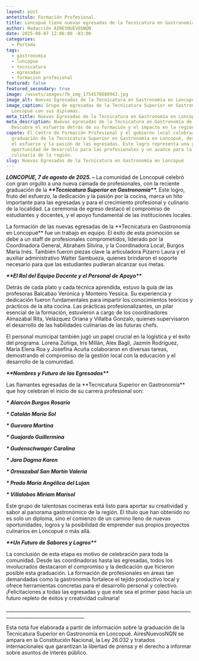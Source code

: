```yaml
---
layout: post
antetitulo: Formación Profesional.
title: Loncopué tiene nuevas egresadas de la Tecnicatura en Gastronomía.
author: Redacción AIRESNUEVOSNQN
date: 2025-08-07 12:06:00 -03:00
categories:
  - Portada
tags:
  - gastronomia
  - loncopue
  - tecnicatura
  - egresadas
  - formacion profesional
featured: false
featured_secondary: true
image: /assets/images/fb_img_1754578680943.jpg
image_alt: Nuevas Egresadas de la Tecnicatura en Gastronomía en Loncopué
image_caption: Grupo de egresadas de la Tecnicatura Superior en Gastronomía de
  Loncopué con sus diplomas.
meta_title: Nuevas Egresadas de la Tecnicatura en Gastronomía en Loncopué
meta_description: Nuevas egresadas de la Tecnicatura en Gastronomía de Loncopué.
  Descubre el esfuerzo detrás de su formación y el impacto en la región.
copete: El Centro de Formación Profesional y el gobierno local celebraron la
  graduación de la Tecnicatura Superior en Gastronomía en Loncopué, destacando
  el esfuerzo y la pasión de las egresadas. Este logro representa una gran
  oportunidad de desarrollo para las profesionales y un avance para la oferta
  culinaria de la región.
slug: Nuevas Egresadas de la Tecnicatura en Gastronomía en Loncopué
---
```

***LONCOPUE, 7 de agosto de 2025.  –*** La comunidad de Loncopué celebró con gran orgullo a una nueva camada de profesionales, con la reciente graduación de la ***\*\*Tecnicatura Superior en Gastronomía\*\*.*** Este logro, fruto del esfuerzo, la dedicación y la pasión por la cocina, marca un hito importante para las egresadas y para el crecimiento profesional y culinario de la localidad. La ceremonia de egreso destacó el compromiso de estudiantes y docentes, y el apoyo fundamental de las instituciones locales.



La formación de las nuevas egresadas de la \*\*Tecnicatura en Gastronomía en Loncopué\*\* fue un trabajo en equipo. El éxito de esta promoción se debe a un staff de profesionales comprometidos, liderado por la Coordinadora General, Abraham Silvina, y la Coordinadora Local, Burgos María Inés. También fueron piezas clave la articuladora Pizarro Laura y el auxiliar administrativo Walter Sambueza, quienes brindaron el soporte necesario para que las estudiantes pudieran alcanzar sus metas.



***\*\*El Rol del Equipo Docente y el Personal de Apoyo\*\****



Detrás de cada plato y cada técnica aprendida, estuvo la guía de las profesoras Balcabao Verónica y Monteiro Yessica. Su experiencia y dedicación fueron fundamentales para impartir los conocimientos teóricos y prácticos de la alta cocina. Las prácticas profesionalizantes, un pilar esencial de la formación, estuvieron a cargo de los coordinadores Almazabal Rita, Velázquez Oriana y Villalba Gonzalo, quienes supervisaron el desarrollo de las habilidades culinarias de las futuras chefs.



El personal municipal también jugó un papel crucial en la logística y el éxito del programa. Lorena Zúñiga, Iris Millán, Alex Bagli, Jazmín Rodríguez, María Elena Roa y Josefina Acuña colaboraron en diversas tareas, demostrando el compromiso de la gestión local con la educación y el desarrollo de la comunidad.



***\*\*Nombres y Futuro de las Egresadas\*\****

Las flamantes egresadas de la \*\*Tecnicatura Superior en Gastronomía\*\* que hoy celebran el inicio de su carrera profesional son:



***\* Alarcón Burgos Rosario***

***\* Catalán María Sol***

***\* Guevara Martina***

***\* Guajardo Guillermina***

***\* Gudenschwager Carolina***

***\* Jara Dagma Karen***

***\* Ormazabal San Martín Valeria***

***\* Prado María Angélica del Lujan***

***\* Villalobos Miriam Marisol***



Este grupo de talentosas cocineras está listo para aportar su creatividad y sabor al panorama gastronómico de la región. El título que han obtenido no es solo un diploma, sino el comienzo de un camino lleno de nuevas oportunidades, logros y la posibilidad de emprender sus propios proyectos culinarios en Loncopué o más allá.



***\*\*Un Futuro de Sabores y Logros\*\****



La conclusión de esta etapa es motivo de celebración para toda la comunidad. Desde las coordinadoras hasta las egresadas, todos los involucrados destacaron el compromiso y la dedicación que hicieron posible esta graduación. La formación de profesionales en áreas tan demandadas como la gastronomía fortalece el tejido productivo local y ofrece herramientas concretas para el desarrollo personal y colectivo. ¡Felicitaciones a todas las egresadas y que este sea el primer paso hacia un futuro repleto de éxitos y creatividad culinaria!



\_\_\_\_\_\_\_\_\_\_\_\_\_\_\_\_\_\_\_\_\_\_\_\_\_\_\_\_\_\_\_\_\_\_\_\_\_\_\_\_\_\_\_\_\_\_\_\_\_\_\_\_\_\_\_\_\_\_\_\_\_\_\_\_\_\_\_\_\_\_\_\_\_\_\_\_\_\_\_\_\_\_\_\_\_\_\_\_\_\_\_\_\_\_\_\_\_\_\_\_\_\_\_\_\_\_\_\_\_\__

Esta nota fue elaborada a partir de información sobre la graduación de la Tecnicatura Superior en Gastronomía en Loncopué. AiresNuevosNQN se ampara en la Constitución Nacional, la Ley 26.032 y tratados internacionales que garantizan la libertad de prensa y el derecho a informar sobre asuntos de interés público.
